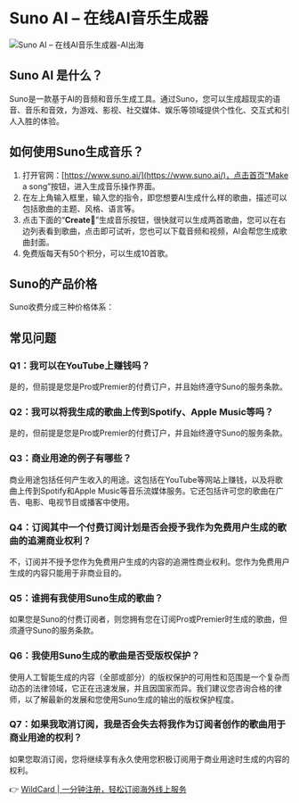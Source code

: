 # Suno AI – 在线AI音乐生成器

![Suno AI – 在线AI音乐生成器-AI出海](https://bbtdd.com/img/181548734.webp)

## Suno AI 是什么？

Suno是一款基于AI的音频和音乐生成工具。通过Suno，您可以生成超现实的语音、音乐和音效，为游戏、影视、社交媒体、娱乐等领域提供个性化、交互式和引人入胜的体验。

## 如何使用Suno生成音乐？

1. 打开官网：[https://www.suno.ai/](https://www.suno.ai/)，点击首页“Make a song”按钮，进入生成音乐操作界面。
2. 在左上角输入框里，输入您的指令，即您想要AI生成什么样的歌曲，描述可以包括歌曲的主题、风格、语言等。
3. 点击下面的“**Create**🎵”生成音乐按钮，很快就可以生成两首歌曲，您可以在右边列表看到歌曲，点击即可试听，您也可以下载音频和视频，AI会帮您生成歌曲封面。
4. 免费版每天有50个积分，可以生成10首歌。

## Suno的产品价格

Suno收费分成三种价格体系：



## 常见问题

### Q1：我可以在YouTube上赚钱吗？

是的，但前提是您是Pro或Premier的付费订户，并且始终遵守Suno的服务条款。

### Q2：我可以将我生成的歌曲上传到Spotify、Apple Music等吗？

是的，但前提是您是Pro或Premier的付费订户，并且始终遵守Suno的服务条款。

### Q3：商业用途的例子有哪些？

商业用途包括任何产生收入的用途。这包括在YouTube等网站上赚钱，以及将歌曲上传到Spotify和Apple Music等音乐流媒体服务。它还包括许可您的歌曲在广告、电影、电视节目或播客中使用。

### Q4：订阅其中一个付费订阅计划是否会授予我作为免费用户生成的歌曲的追溯商业权利？

不，订阅并不授予您作为免费用户生成的内容的追溯性商业权利。您作为免费用户生成的内容只能用于非商业目的。

### Q5：谁拥有我使用Suno生成的歌曲？

如果您是Suno的付费订阅者，则您拥有您在订阅Pro或Premier时生成的歌曲，但须遵守Suno的服务条款。

### Q6：我使用Suno生成的歌曲是否受版权保护？

使用人工智能生成的内容（全部或部分）的版权保护的可用性和范围是一个复杂而动态的法律领域，它正在迅速发展，并且因国家而异。我们建议您咨询合格的律师，以了解最新的发展和您使用Suno生成的输出的版权保护程度。

### Q7：如果我取消订阅，我是否会失去将我作为订阅者创作的歌曲用于商业用途的权利？

如果您取消订阅，您将继续享有永久使用您积极订阅用于商业用途时生成的内容的权利。

👉 [WildCard | 一分钟注册，轻松订阅海外线上服务](https://bbtdd.com/WildCard)